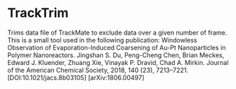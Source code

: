 # TrackTrim
Trims data file of TrackMate to exclude data over a given number of frame.
This is a small tool used in the following publication:
  Windowless Observation of Evaporation-Induced Coarsening of Au-Pt Nanoparticles in Polymer Nanoreactors.
  Jingshan S. Du, Peng-Cheng Chen, Brian Meckes, Edward J. Kluender, Zhuang Xie, Vinayak P. Dravid, Chad A. Mirkin.
  Journal of the American Chemical Society, 2018, 140 (23), 7213–7221. [DOI:10.1021/jacs.8b03105] [arXiv:1806.00497]
